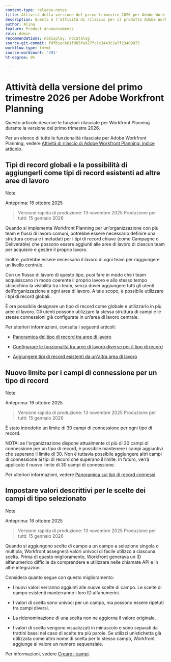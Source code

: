 ```yaml
---
content-type: release-notes
title: Attività della versione del primo trimestre 2026 per Adobe Workfront Planning
description: Questa è l’attività di rilascio per il prodotto Adobe Workfront Planning per il primo trimestre 2026.
author: Alina
feature: Product Announcements
role: Admin
recommendations: noDisplay, noCatalog
source-git-commit: fdfb1ecb61fd85fa927fc7c3443c2a7f23409873
workflow-type: tm+mt
source-wordcount: '491'
ht-degree: 0%

---
```


# Attività della versione del primo trimestre 2026 per Adobe Workfront Planning

Questo articolo descrive le funzioni rilasciate per Workfront Planning durante la versione del primo trimestre 2026.

<!--keep the sentence below for all future quarterly release pages-->

Per un elenco di tutte le funzionalità rilasciate per Adobe Workfront Planning, vedere [Attività di rilascio di Adobe Workfront Planning: indice articolo](/help/quicksilver/product-announcements/product-releases/planning-release-activity/planning-release-activity-article-index.md).


## Tipi di record globali e la possibilità di aggiungerli come tipi di record esistenti ad altre aree di lavoro

>[!NOTE]
>
>Anteprima: 16 ottobre 2025
>>Versione rapida di produzione: 13 novembre 2025
>>Produzione per tutti: 15 gennaio 2026

Quando si implementa Workfront Planning per un’organizzazione con più team e flussi di lavoro comuni, potrebbe essere necessario definire una struttura coesa e i metadati per i tipi di record chiave (come Campagne o Deliverable) che possono essere aggiunti alle aree di lavoro di ciascun team per acquisire e gestire il proprio lavoro.

Inoltre, potrebbe essere necessario il lavoro di ogni team per raggiungere un livello centrale.

Con un flusso di lavoro di questo tipo, puoi fare in modo che i team acquisiscano in modo coerente il proprio lavoro e allo stesso tempo sblocchino la visibilità tra i team, senza dover aggiungere tutti gli utenti dell’organizzazione a ogni area di lavoro. A tale scopo, è possibile utilizzare i tipi di record globali.

È ora possibile designare un tipo di record come globale e utilizzarlo in più aree di lavoro. Gli utenti possono utilizzare la stessa struttura di campi e le stesse connessioni già configurate in un’area di lavoro centrale.

Per ulteriori informazioni, consulta i seguenti articoli:

* [Panoramica del tipo di record tra aree di lavoro](/help/quicksilver/planning/architecture/cross-workspace-record-types-overview.md)

* [Configurare le funzionalità tra aree di lavoro diverse per il tipo di record](/help/quicksilver/planning/architecture/configure-record-type-cross-workspace-capabilities.md)

* [Aggiungere tipi di record esistenti da un&#39;altra area di lavoro](/help/quicksilver/planning/architecture/add-existing-record-types-from-another-workspace.md)

## Nuovo limite per i campi di connessione per un tipo di record

>[!NOTE]
>
>Anteprima: 16 ottobre 2025
>>Versione rapida di produzione: 13 novembre 2025
>>Produzione per tutti: 15 gennaio 2026

È stato introdotto un limite di 30 campi di connessione per ogni tipo di record.

NOTA: se l&#39;organizzazione dispone attualmente di più di 30 campi di connessione per un tipo di record, è possibile mantenere i campi aggiuntivi che superano il limite di 30. Non è tuttavia possibile aggiungere altri campi di connessione ai tipi di record che superano il limite. In futuro, verrà applicato il nuovo limite di 30 campi di connessione.

Per ulteriori informazioni, vedere [Panoramica sui tipi di record connessi](/help/quicksilver/planning/architecture/connect-record-types-overview.md).

## Impostare valori descrittivi per le scelte dei campi di tipo selezionato

>[!NOTE]
>
>Anteprima: 16 ottobre 2025
>>Versione rapida di produzione: 13 novembre 2025
>>Produzione per tutti: 15 gennaio 2026

Quando si aggiungono scelte di campo a un campo a selezione singola o multipla, Workfront assegnerà valori univoci di facile utilizzo a ciascuna scelta. Prima di questo miglioramento, Workfront generava un ID alfanumerico difficile da comprendere e utilizzare nelle chiamate API e in altre integrazioni.

Considera quanto segue con questo miglioramento:

* I nuovi valori verranno aggiunti alle nuove scelte di campo. Le scelte di campo esistenti manterranno i loro ID alfanumerici.

* I valori di scelta sono univoci per un campo, ma possono essere ripetuti tra campi diversi.

* La ridenominazione di una scelta non ne aggiorna il valore originale.

* I valori di scelta vengono visualizzati in minuscolo e sono separati da trattini bassi nel caso di scelte tra più parole. Se utilizzi un’etichetta già utilizzata come altro nome di scelta per lo stesso campo, Workfront aggiunge al valore un numero sequenziale.

Per informazioni, vedere [Creare i campi](/help/quicksilver/planning/fields/create-fields.md).